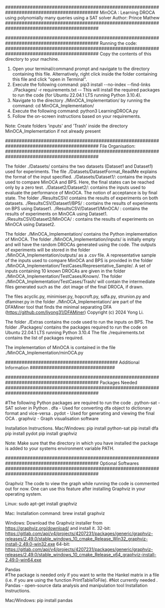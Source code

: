 ##########################################################################################
MinOCA : Learning DROCA using polynomially many queries using a SAT solver
Author: Prince Mathew
##########################################################################################



##########################################################################################
Running the code:
##########################################################################################
Copy the contents of this directory to your machine.

1. Open your terminal/command prompt and navigate to the directory containing this file. 
	Alternatively, right click inside the folder containing this file and click "open in Terminal".
2. Execute the following command: pip3 install --no-index --find-links ./Packages/ -r requirements.txt
	-- This will install the required packages to run the code (for Ubuntu 22.04.1 LTS running  Python 3.10.4). 
3. Navigate to the directory ./MinOCA_Implementation/ by running the command: cd MinOCA_Implementation/
4. Execute the following command: python3 LearningDROCA.py
5. Follow the on-screen instructions based on your requirements.


Note: Create folders 'inputs' and 'Trash' inside the directory MinOCA_Implementation if not already present



##########################################################################################
File Organisation:
##########################################################################################

The folder ./Datasets/ contains the two datasets (Dataset1 and Dataset1) used for experiments.
	The file ./Datasets/DatasetFormat_ReadMe explains the format of the input specified.
	./Datasets/Dataset1/: contains the inputs used to compare MinOCA and BPS. Here, the final states can be reached only by a zero test.
	./Dataset2/Dataset2/: contains the inputs used to evaluate the performance of MinOCA. The notion of acceptance is by final state.
The folder ./ResultsCSV/ contains the results of experiments on both datasets.
	./ResultsCSV/Dataset1/BPS/ : contains the results of experiments on BPS using Dataset1.
	./ResultsCSV/Dataset1/MinOCA/ : contains the results of experiments on MinOCA using Dataset1.
	./ResultsCSV/Dataset2/MinOCA/ : contains the results of experiments on MinOCA using Dataset2.

The folder ./MinOCA_Implementation/ contains the Python implementation of MinOCA.
The folder ./MinOCA_Implementation/inputs/ is initially empty and will have the random DROCAs generated using the code.
The outputs of experiments will be stored in the folder ./MinOCA_Implementation/outputs/ as a .csv file.
A representative sample of the inputs used to compare MinOCA and BPS is provided in the folder ./MinOCA_Implementation/TestCases/Representative_Sample/.
A set of inputs containing 10 known DROCAs are given in the folder ./MinOCA_Implementation/TestCases/Known/.
The folder ./MinOCA_Implementation/TestCases/Trash/ will contain the intermediate files generated such as the .dot image of the final DROCA, if drawn. 

The files acyclic.py, minimiser.py, hopcroft.py, sdfa.py, strunion.py and dfaminer.py in the folder ./MinOCA_Implementation/ are part of the DFAMiner tool that finds the minimal separating DFA (https://github.com/liyong31/DFAMiner) Copyright (c) 2024 Yong Li.

The folder ./Extras contains the code used to run the inputs on BPS.
The folder ./Packages/ contains the packages required to run the code on Ubuntu 22.04.1 LTS running Python 3.10.4
The file ./requirements.txt contains the list of packages required.

The implementation of MinOCA is contained in the file ./MinOCA_Implementation/minOCA.py


######################################### Additional Information ###############################

##########################################################################################
					  				Packages Needed
##########################################################################################

#The following Python packages are required to run the code
. python-sat - SAT solver in Python
. dfa - Used for converting dfa object to dictionary format and vice-versa
. pydot - Used for generating and viewing the final OCA
. graphviz - Graph visualisation software 

Installation Instructions.
Mac/Windows:
pip install python-sat
pip install dfa
pip install pydot
pip install graphviz


Note: Make sure that the directory in which you have installed the package is added to your systems environment variable PATH.

##########################################################################################
								  Optional Softwares 
##########################################################################################

Graphviz
The code to view the graph while running the code is commented out for now. One can use this feature after installing Graphviz in your operating system. 

Linux: 
sudo apt-get install graphviz

Mac:
Installation command: brew install graphviz

Windows:
Download the Graphviz installer from https://graphviz.org/download/ and install it.
32-bit: https://gitlab.com/api/v4/projects/4207231/packages/generic/graphviz-releases/2.49.0/stable_windows_10_cmake_Release_Win32_graphviz-install-2.49.0-win32.exe
64-bit: https://gitlab.com/api/v4/projects/4207231/packages/generic/graphviz-releases/2.49.0/stable_windows_10_cmake_Release_x64_graphviz-install-2.49.0-win64.exe


Pandas					
#The package is needed only if you want to write the Hankel matrix in a file (i.e. if you are using the function PrintTableToFile).
#Not currently needed
. Pandas - open-source data analysis and manipulation tool
Installation Instructions.

Mac/Windows:
pip install pandas

